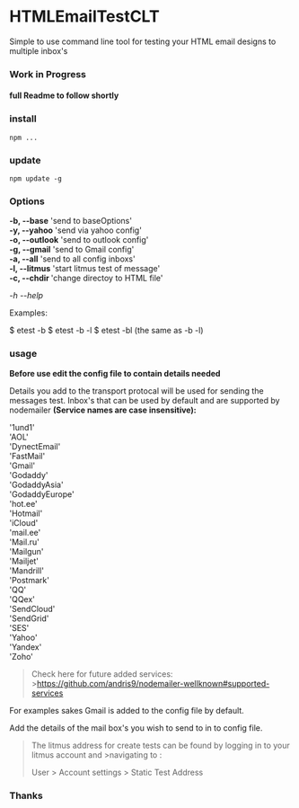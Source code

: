 # HTMLEmailTestCLT


Simple to use command line tool for testing your HTML email designs to multiple inbox's

### Work in Progress

#### full Readme to follow shortly

### install
```
npm ...
```

### update

```
npm update -g
```

### Options

**-b, --base** 'send to baseOptions'<br>
**-y, --yahoo** 'send via yahoo config'<br>
**-o, --outlook** 'send to outlook config'<br>
**-g, --gmail** 'send to Gmail config'<br>
**-a, --all** 'send to all config inboxs'<br>
**-l, --litmus** 'start litmus test of message'<br>
**-c, --chdir <path>** 'change directoy to HTML file'<br>

*-h --help*

Examples:

  $ etest -b
  $ etest -b -l
  $ etest -bl  (the same as -b -l)

### usage

**Before use edit the config file to contain details needed**

Details you add to the transport protocal will be used for sending the messages test.
Inbox's that can be used by default and are supported by nodemailer  **(Service names are case insensitive):**

'1und1'             <br>
'AOL'              <br>
'DynectEmail'      <br>
'FastMail'         <br>
'Gmail'             <br>
'Godaddy'           <br>
'GodaddyAsia'       <br>
'GodaddyEurope'  <br>
'hot.ee'     <br>
'Hotmail'<br>
'iCloud' <br>
'mail.ee'<br>
'Mail.ru'<br>
'Mailgun'<br>
'Mailjet'<br>
'Mandrill'<br>
'Postmark'<br>
'QQ'<br>
'QQex'<br>
'SendCloud'<br>
'SendGrid'<br>
'SES'<br>
'Yahoo'<br>
'Yandex'<br>
'Zoho'<br>

>Check here for future added services:   >https://github.com/andris9/nodemailer-wellknown#supported-services

For examples sakes Gmail is added to the config file by default.

Add the details of the mail box's you wish to send to in to config file.

>The litmus address for create tests can be found by logging in to your litmus account and >navigating to :
>
>User > Account settings > Static Test Address



### Thanks
